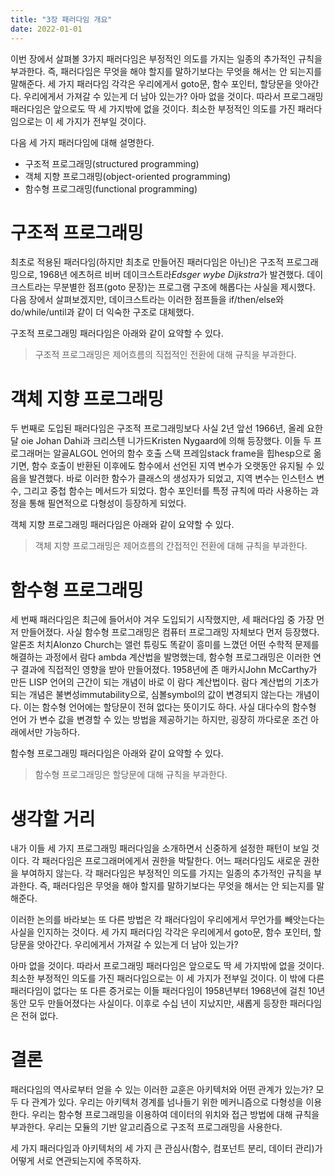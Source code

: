 ```yaml
---
title: "3장 패러다임 개요"
date: 2022-01-01
---
```


이번 장에서 살펴볼 3가지 패러다임은 부정적인 의도를 가지는 일종의 추가적인 규칙을 부과한다. 즉, 패러다임은 무엇을 해야 할지를 말하기보다는 무엇을 해서는 안 되는지를 말해준다. 세 가지 패러다임 각각은 우리에게서 goto문, 함수 포인터, 할당문을 앗아간다. 우리에게서 가져갈 수 있는게 더 남아 있는가? 아마 없을 것이다. 따라서 프로그래밍 패러다임은 앞으로도 딱 세 가지밖에 없을 것이다. 최소한 부정적인 의도를 가진 패러다임으로는 이 세 가지가 전부일 것이다.

다음 세 가지 패러다임에 대해 설명한다.

* 구조적 프로그래밍(structured programming)
* 객체 지향 프로그래밍(object-oriented programming)
* 함수형 프로그래밍(functional programming)


# 구조적 프로그래밍

최초로 적용된 패러다임(하지만 최초로 만들어진 패러다임은 아닌)은 구조적 프로그래밍으로, 1968년 에츠허르 비버 데이크스트라*Edsger wybe Dijkstra*가 발견했다. 데이크스트라는 무분별한 점프(goto 문장)는 프로그램 구조에 해롭다는 사실을 제시했다. 다음 장에서 살펴보겠지만, 데이크스트라는 이러한 점프들을 if/then/else와 do/while/until과 같이 더 익숙한 구조로 대체했다.

구조적 프로그래밍 패러다임은 아래와 같이 요약할 수 있다.

> 구조적 프로그래밍은 제어흐름의 직접적인 전환에 대해 규칙을 부과한다.

# 객체 지향 프로그래밍

두 번째로 도입된 패러다임은 구조적 프로그래밍보다 사실 2년 앞선 1966년, 올레 요한 달 oie Johan Dahi과 크리스텐 니가드Kristen Nygaard에 의해 등장했다. 이들 두 프로그래머는 알골ALGOL 언어의 함수 호출 스택 프레임stack frame을 힙hesp으로 옮기면, 함수 호출이 반환된 이후에도 함수에서 선언된 지역 변수가 오랫동안 유지될 수 있음을 발견했다. 바로 이러한 함수가 클래스의 생성자가 되었고, 지역 변수는 인스턴스 변수, 그리고 중첩 함수는 메서드가 되었다. 함수 포인터를 특정 규칙에 따라 사용하는 과정을 통해 필연적으로 다형성이 등장하게 되었다.

객체 지향 프로그래밍 패러다임은 아래와 같이 요약할 수 있다.

> 객체 지향 프로그래밍은 제어흐름의 간접적인 전환에 대해 규칙을 부과한다.

# 함수형 프로그래밍

세 번째 패러다임은 최근에 들어서야 겨우 도입되기 시작했지만, 세 패러다임 중 가장 먼저 만들어졌다. 사실 함수형 프로그래밍은 컴퓨터 프로그래밍 자체보다 먼저 등장했다. 알론조 처치Alonzo Church는 앨런 튜링도 똑같이 흥미를 느꼈던 어떤 수학적 문제를 해결하는 과정에서 람다 ambda 계산법을 발명했는데, 함수형 프로그래밍은 이러한 연구 결과에 직접적인 영향을 받아 만들어졌다. 1958년에 존 매카시John McCarthy가 만든 LISP 언어의 근간이 되는 개념이 바로 이 람다 계산법이다. 람다 계산법의 기초가 되는 개념은 불변성immutability으로, 심볼symbol의 값이 변경되지 않는다는 개념이다. 이는 함수형 언어에는 할당문이 전혀 없다는 뜻이기도 하다. 사실 대다수의 함수형 언어
가 변수 값을 변경할 수 있는 방법을 제공하기는 하지만, 굉장히 까다로운 조건 아래에서만 가능하다.

함수형 프로그래밍 패러다임은 아래와 같이 요약할 수 있다.

> 함수형 프로그래밍은 할당문에 대해 규칙을 부과한다.

# 생각할 거리

내가 이들 세 가지 프로그래밍 패러다임을 소개하면서 신중하게 설정한 패턴이 보일 것이다. 각 패러다임은 프로그래머에게서 권한을 박탈한다. 어느 패러다임도 새로운 권한을 부여하지 않는다. 각 패러다임은 부정적인 의도를 가지는 일종의 추가적인 규칙을 부과한다. 즉, 패러다임은 무엇을 해야 할지를 말하기보다는 무엇을 해서는 안 되는지를 말해준다.

이러한 논의를 바라보는 또 다른 방법은 각 패러다임이 우리에게서 무언가를 빼앗는다는 사실을 인지하는 것이다. 세 가지 패러다임 각각은 우리에게서 goto문, 함수 포인터, 할당문을 앗아간다. 우리에게서 가져갈 수 있는게 더 남아 있는가?

아마 없을 것이다. 따라서 프로그래밍 패러다임은 앞으로도 딱 세 가지밖에 없을 것이다. 최소한 부정적인 의도를 가진 패러다임으로는 이 세 가지가 전부일 것이다. 이 밖에 다른 패러다임이 없다는 또 다른 증거로는 이들 패러다임이 1958년부터 1968년에 걸친 10년 동안 모두 만들어졌다는 사실이다. 이후로 수십 년이 지났지만, 새롭게 등장한 패러다임은 전혀 없다.

# 결론
패러다임의 역사로부터 얻을 수 있는 이러한 교훈은 아키텍처와 어떤 관계가 있는가? 모두 다 관계가 있다. 우리는 아키텍처 경계를 넘나들기 위한 메커니즘으로 다형성을 이용한다. 우리는 함수형 프로그래밍을 이용하여 데이터의 위치와 접근 방법에 대해 규칙을 부과한다. 우리는 모듈의 기반 알고리즘으로 구조적 프로그래밍을 사용한다.

세 가지 패러다임과 아키텍처의 세 가지 큰 관심사(함수, 컴포넌트 분리, 데이터 관리)가 어떻게 서로 연관되는지에 주목하자.